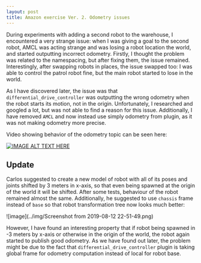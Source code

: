 ```yaml
---
layout: post
title: Amazon exercise Ver. 2. Odometry issues
---
```


During experiments with adding a second robot to the warehouse, I encountered a very strange issue: when I was giving a goal to the second robot, AMCL was acting strange and was losing a robot location the world, and started outputting incorrect odometry. Firstly, I thought the problem was related to the namespacing, but after fixing them, the issue remained. Interestingly, after swapping robots in places, the issue swapped too: I was able to control the patrol robot fine, but the main robot started to lose in the world. 

As I have discovered later, the issue was that ```differential_drive_controller``` was outputting the wrong odometry when the robot starts its motion, not in the origin. Unfortunately, I researched and googled a lot, but was not able to find a reason for this issue. Additionally, I have removed ```AMCL``` and now instead use simply odometry from plugin, as it was not making odometry more precise.

Video showing behavior of the odometry topic can be seen here:

[![IMAGE ALT TEXT HERE](https://img.youtube.com/vi/vvPnN-XJeq8/0.jpg)](https://youtu.be/vvPnN-XJeq8)


## Update

Carlos suggested to create a new model of robot with all of its poses and joints shifted by 3 meters in x-axis, so that even being spawned at the origin of the world it will be shifted. After some tests, behaviour of the robot remained almost the same. Additionally, he suggested to use ```chassis``` frame instead of ```base``` so that robot transformation tree now looks much better:

![image](../img/Screenshot from 2019-08-12 22-51-49.png)

However, I have found an interesting property that if robot being spawned in -3 meters by x-axis or otherwise in the origin of the world, the robot again started to publish good odometry. As we have found out later, the problem might be due to the fact that ```differential_drive_controller``` plugin is taking global frame for odometry computation instead of local for robot base. 
